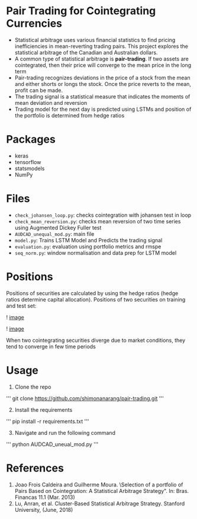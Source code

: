 # Pair Trading for Cointegrating Currencies
* Statistical arbitrage uses various financial statistics to find pricing inefficiencies in mean-reverting trading pairs. This project explores the statistical arbitrage of the Canadian and Australian dollars.
* A common type of statistical arbitrage is **pair-trading**. If two assets are cointegrated, then their price will converge to the mean price in the long term
* Pair-trading recognizes deviations in the price of a stock from the mean and either shorts or longs the stock. Once the price reverts to the mean, profit can be made.
* The trading signal is a statistical measure that indicates the moments of mean deviation and reversion
* Trading model for the next day is predicted using LSTMs and position of the portfolio is determined from hedge ratios

# Packages
* keras
* tensorflow
* statsmodels
* NumPy

# Files
* `check_johansen_loop.py`: checks cointegration with johansen test in loop
* `check_mean_reversion.py`: checks mean reversion of two time series using Augmented Dickey Fuller test
* `AUDCAD_unequal_mod.py`: main file
* `model.py`: Trains LSTM Model and Predicts the trading signal
* `evaluation.py`: evaluation using portfolio metrics and rmspe
* `seq_norm.py`: window normalisation and data prep for LSTM model

# Positions

Positions of securities are calculated by using the hedge ratios (hedge ratios determine capital allocation). Positions of two securities on training and test set:

! [image]('https://github.com/shimonanarang/pair-trading/blob/master/fig/positions_train.png')

! [image]('https://github.com/shimonanarang/pair-trading/blob/master/fig/positions_test.png')

When two cointegrating securities diverge due to market conditions, they tend to converge in few time periods

# Usage
1. Clone the repo

'''
git clone https://github.com/shimonanarang/pair-trading.git
'''

2. Install the requirements

'''
pip install -r requirements.txt
'''

3. Navigate and run the following command

'''
python AUDCAD_uneual_mod.py
'''


# References
1. Joao Frois Caldeira and Guilherme Moura. \Selection of a  portfolio of Pairs Based on Cointegration: A Statistical Arbitrage Strategy". In: Bras. Financas 11.1 (Mar. 2013)
2. Lu, Anran, et al. Cluster-Based Statistical Arbitrage Strategy. Stanford University, (June, 2018)


